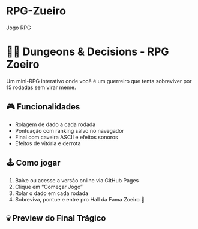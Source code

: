 # RPG-Zueiro
Jogo RPG 
# 🧙‍♂️ Dungeons & Decisions - RPG Zoeiro

Um mini-RPG interativo onde você é um guerreiro que tenta sobreviver por 15 rodadas sem virar meme.

## 🎮 Funcionalidades

- Rolagem de dado a cada rodada
- Pontuação com ranking salvo no navegador
- Final com caveira ASCII e efeitos sonoros
- Efeitos de vitória e derrota

## 🕹️ Como jogar

1. Baixe ou acesse a versão online via GitHub Pages
2. Clique em “Começar Jogo”
3. Rolar o dado em cada rodada
4. Sobreviva, pontue e entre pro Hall da Fama Zoeiro 🏅

## 💀 Preview do Final Trágico

